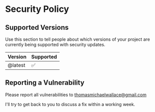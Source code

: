 # Security Policy

## Supported Versions

Use this section to tell people about which versions of your project are
currently being supported with security updates.

| Version | Supported          |
| ------- | ------------------ |
| @latest | :white_check_mark: |

## Reporting a Vulnerability

Please report all vulnerabilities to thomasmichaelwallace@gmail.com

I'll try to get back to you to discuss a fix within a working week.
